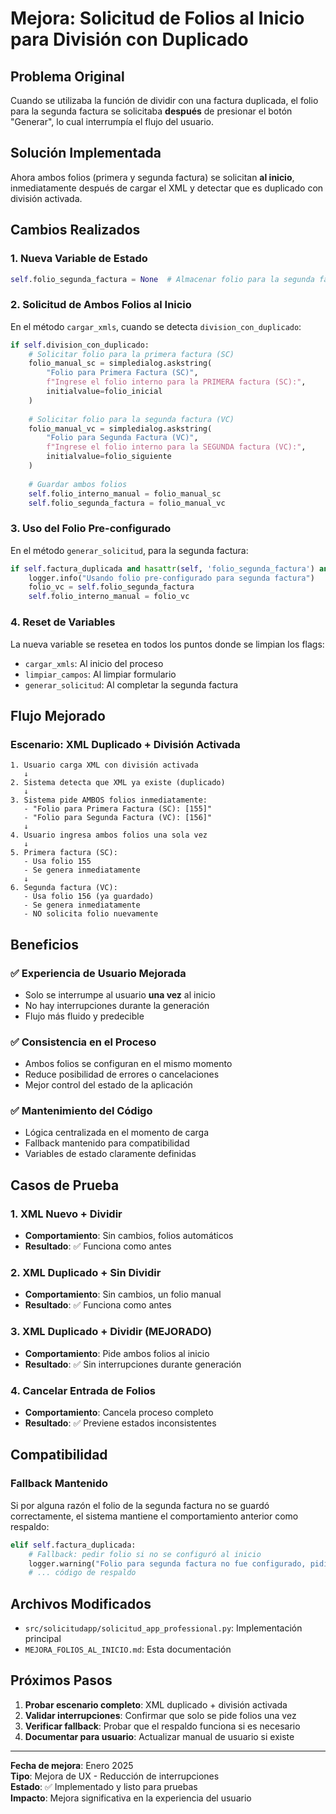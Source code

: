 # Mejora: Solicitud de Folios al Inicio para División con Duplicado

## Problema Original
Cuando se utilizaba la función de dividir con una factura duplicada, el folio para la segunda factura se solicitaba **después** de presionar el botón "Generar", lo cual interrumpía el flujo del usuario.

## Solución Implementada
Ahora ambos folios (primera y segunda factura) se solicitan **al inicio**, inmediatamente después de cargar el XML y detectar que es duplicado con división activada.

## Cambios Realizados

### 1. Nueva Variable de Estado
```python
self.folio_segunda_factura = None  # Almacenar folio para la segunda factura en división
```

### 2. Solicitud de Ambos Folios al Inicio
En el método `cargar_xmls`, cuando se detecta `division_con_duplicado`:

```python
if self.division_con_duplicado:
    # Solicitar folio para la primera factura (SC)
    folio_manual_sc = simpledialog.askstring(
        "Folio para Primera Factura (SC)",
        f"Ingrese el folio interno para la PRIMERA factura (SC):",
        initialvalue=folio_inicial
    )
    
    # Solicitar folio para la segunda factura (VC)
    folio_manual_vc = simpledialog.askstring(
        "Folio para Segunda Factura (VC)",
        f"Ingrese el folio interno para la SEGUNDA factura (VC):",
        initialvalue=folio_siguiente
    )
    
    # Guardar ambos folios
    self.folio_interno_manual = folio_manual_sc
    self.folio_segunda_factura = folio_manual_vc
```

### 3. Uso del Folio Pre-configurado
En el método `generar_solicitud`, para la segunda factura:

```python
if self.factura_duplicada and hasattr(self, 'folio_segunda_factura') and self.folio_segunda_factura:
    logger.info("Usando folio pre-configurado para segunda factura")
    folio_vc = self.folio_segunda_factura
    self.folio_interno_manual = folio_vc
```

### 4. Reset de Variables
La nueva variable se resetea en todos los puntos donde se limpian los flags:
- `cargar_xmls`: Al inicio del proceso
- `limpiar_campos`: Al limpiar formulario
- `generar_solicitud`: Al completar la segunda factura

## Flujo Mejorado

### Escenario: XML Duplicado + División Activada

```
1. Usuario carga XML con división activada
   ↓
2. Sistema detecta que XML ya existe (duplicado)
   ↓
3. Sistema pide AMBOS folios inmediatamente:
   - "Folio para Primera Factura (SC): [155]"
   - "Folio para Segunda Factura (VC): [156]"
   ↓
4. Usuario ingresa ambos folios una sola vez
   ↓
5. Primera factura (SC):
   - Usa folio 155
   - Se genera inmediatamente
   ↓
6. Segunda factura (VC):
   - Usa folio 156 (ya guardado)
   - Se genera inmediatamente
   - NO solicita folio nuevamente
```

## Beneficios

### ✅ **Experiencia de Usuario Mejorada**
- Solo se interrumpe al usuario **una vez** al inicio
- No hay interrupciones durante la generación
- Flujo más fluido y predecible

### ✅ **Consistencia en el Proceso**
- Ambos folios se configuran en el mismo momento
- Reduce posibilidad de errores o cancelaciones
- Mejor control del estado de la aplicación

### ✅ **Mantenimiento del Código**
- Lógica centralizada en el momento de carga
- Fallback mantenido para compatibilidad
- Variables de estado claramente definidas

## Casos de Prueba

### 1. XML Nuevo + Dividir
- **Comportamiento**: Sin cambios, folios automáticos
- **Resultado**: ✅ Funciona como antes

### 2. XML Duplicado + Sin Dividir  
- **Comportamiento**: Sin cambios, un folio manual
- **Resultado**: ✅ Funciona como antes

### 3. XML Duplicado + Dividir (MEJORADO)
- **Comportamiento**: Pide ambos folios al inicio
- **Resultado**: ✅ Sin interrupciones durante generación

### 4. Cancelar Entrada de Folios
- **Comportamiento**: Cancela proceso completo
- **Resultado**: ✅ Previene estados inconsistentes

## Compatibilidad

### Fallback Mantenido
Si por alguna razón el folio de la segunda factura no se guardó correctamente, el sistema mantiene el comportamiento anterior como respaldo:

```python
elif self.factura_duplicada:
    # Fallback: pedir folio si no se configuró al inicio
    logger.warning("Folio para segunda factura no fue configurado, pidiendo ahora")
    # ... código de respaldo
```

## Archivos Modificados

- `src/solicitudapp/solicitud_app_professional.py`: Implementación principal
- `MEJORA_FOLIOS_AL_INICIO.md`: Esta documentación

## Próximos Pasos

1. **Probar escenario completo**: XML duplicado + división activada
2. **Validar interrupciones**: Confirmar que solo se pide folios una vez
3. **Verificar fallback**: Probar que el respaldo funciona si es necesario
4. **Documentar para usuario**: Actualizar manual de usuario si existe

---
**Fecha de mejora**: Enero 2025  
**Tipo**: Mejora de UX - Reducción de interrupciones  
**Estado**: ✅ Implementado y listo para pruebas  
**Impacto**: Mejora significativa en la experiencia del usuario
